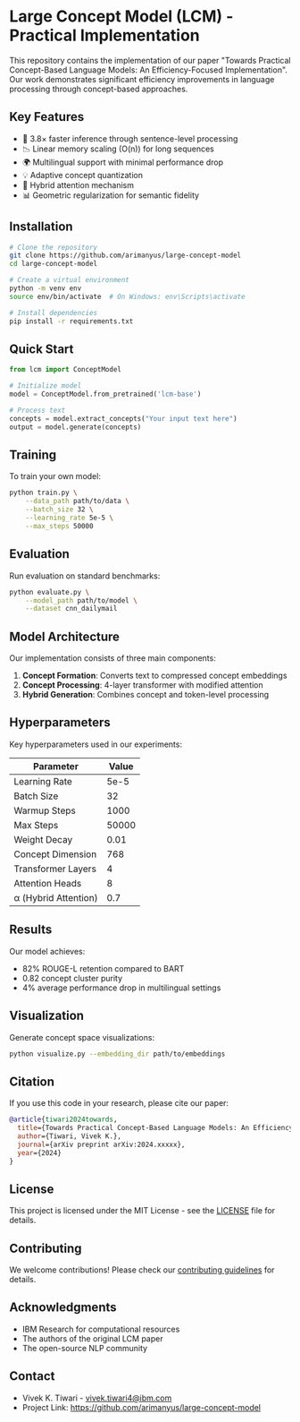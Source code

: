 # Large Concept Model (LCM) - Practical Implementation

This repository contains the implementation of our paper "Towards Practical Concept-Based Language Models: An Efficiency-Focused Implementation". Our work demonstrates significant efficiency improvements in language processing through concept-based approaches.

## Key Features

- 🚀 3.8× faster inference through sentence-level processing
- 📉 Linear memory scaling (O(n)) for long sequences
- 🌍 Multilingual support with minimal performance drop
- 💡 Adaptive concept quantization
- 🔄 Hybrid attention mechanism
- 📊 Geometric regularization for semantic fidelity

## Installation

```bash
# Clone the repository
git clone https://github.com/arimanyus/large-concept-model
cd large-concept-model

# Create a virtual environment
python -m venv env
source env/bin/activate  # On Windows: env\Scripts\activate

# Install dependencies
pip install -r requirements.txt
```

## Quick Start

```python
from lcm import ConceptModel

# Initialize model
model = ConceptModel.from_pretrained('lcm-base')

# Process text
concepts = model.extract_concepts("Your input text here")
output = model.generate(concepts)
```

## Training

To train your own model:

```bash
python train.py \
    --data_path path/to/data \
    --batch_size 32 \
    --learning_rate 5e-5 \
    --max_steps 50000
```

## Evaluation

Run evaluation on standard benchmarks:

```bash
python evaluate.py \
    --model_path path/to/model \
    --dataset cnn_dailymail
```

## Model Architecture

Our implementation consists of three main components:

1. **Concept Formation**: Converts text to compressed concept embeddings
2. **Concept Processing**: 4-layer transformer with modified attention
3. **Hybrid Generation**: Combines concept and token-level processing

## Hyperparameters

Key hyperparameters used in our experiments:

| Parameter | Value |
|-----------|-------|
| Learning Rate | 5e-5 |
| Batch Size | 32 |
| Warmup Steps | 1000 |
| Max Steps | 50000 |
| Weight Decay | 0.01 |
| Concept Dimension | 768 |
| Transformer Layers | 4 |
| Attention Heads | 8 |
| α (Hybrid Attention) | 0.7 |

## Results

Our model achieves:
- 82% ROUGE-L retention compared to BART
- 0.82 concept cluster purity
- 4% average performance drop in multilingual settings

## Visualization

Generate concept space visualizations:

```bash
python visualize.py --embedding_dir path/to/embeddings
```

## Citation

If you use this code in your research, please cite our paper:

```bibtex
@article{tiwari2024towards,
  title={Towards Practical Concept-Based Language Models: An Efficiency-Focused Implementation},
  author={Tiwari, Vivek K.},
  journal={arXiv preprint arXiv:2024.xxxxx},
  year={2024}
}
```

## License

This project is licensed under the MIT License - see the [LICENSE](LICENSE) file for details.

## Contributing

We welcome contributions! Please check our [contributing guidelines](CONTRIBUTING.md) for details.

## Acknowledgments

- IBM Research for computational resources
- The authors of the original LCM paper
- The open-source NLP community

## Contact

- Vivek K. Tiwari - vivek.tiwari4@ibm.com
- Project Link: https://github.com/arimanyus/large-concept-model